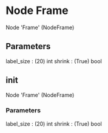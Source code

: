 
# Node Frame

Node 'Frame' (NodeFrame)

## Parameters

label_size      : (20) int
shrink          : (True) bool





## __init__

Node 'Frame' (NodeFrame)

### Parameters

label_size      : (20) int
shrink          : (True) bool




